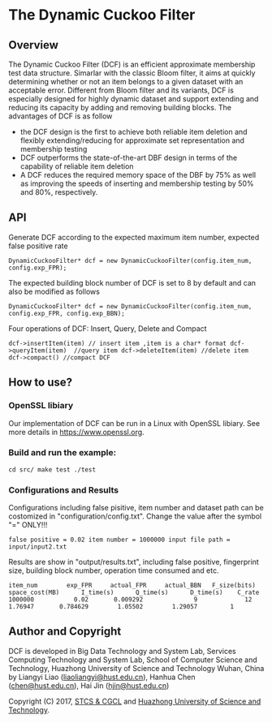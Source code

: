 # The Dynamic Cuckoo Filter

## Overview
The Dynamic Cuckoo Filter (DCF) is an efficient approximate membership test data structure. Simarlar with the classic Bloom filter, it aims at quickly determining whether or not an item belongs to a given dataset with an acceptable error. Different from Bloom filter and its variants, DCF is especially designed for highly dynamic dataset and support extending and reducing its capacity by adding and removing building blocks. The advantages of DCF is as follow

* the DCF design is the first to achieve both reliable item deletion and flexibly extending/reducing for approximate set representation and membership testing
* DCF outperforms the state-of-the-art DBF design in terms of the capability of reliable item deletion
* A DCF reduces the required memory space of the DBF by 75% as well as improving the speeds of inserting and membership testing by 50% and 80%, respectively.


## API
Generate DCF according to the expected maximum item number, expected false positive rate

`DynamicCuckooFilter* dcf = new DynamicCuckooFilter(config.item_num, config.exp_FPR);`

The expected building block number of DCF is set to 8 by default and can also be modified as follows

`DynamicCuckooFilter* dcf = new DynamicCuckooFilter(config.item_num, config.exp_FPR, config.exp_BBN);`


Four operations of DCF: Insert, Query, Delete and Compact

`
dcf->insertItem(item) // insert item ,item is a char* format
dcf->queryItem(item)  //query item
dcf->deleteItem(item) //delete item
dcf->compact() //compact DCF
`

## How to use?
### OpenSSL libiary
Our implementation of DCF can be run in a Linux with OpenSSL libiary. See more details in https://www.openssl.org.
### Build and run the example:

`
cd src/
make test
./test
`


### Configurations and Results
Configurations including false pisitive, item number and dataset path can be costomized in "configuration/config.txt". Change the value after the symbol "=" ONLY!!!

`
false positive = 0.02
item number = 1000000
input file path = input/input2.txt
`

Results are show in "output/results.txt", including false positive, fingerprint size, building block number, operation time consumed and etc.

`
       item_num        exp_FPR     actual_FPR     actual_BBN   F_size(bits) space_cost(MB)      I_time(s)      Q_time(s)      D_time(s)    C_rate
        1000000           0.02       0.009292              9             12        1.76947       0.784629        1.05502        1.29057         1
`


## Author and Copyright

DCF is developed in Big Data Technology and System Lab, Services Computing Technology and System Lab, School of Computer Science and Technology, Huazhong University of Science and Technology Wuhan, China by Liangyi Liao (liaoliangyi@hust.edu.cn), Hanhua Chen (chen@hust.edu.cn), Hai Jin (hjin@hust.edu.cn)

Copyright (C) 2017, [STCS & CGCL](http://grid.hust.edu.cn/) and [Huazhong University of Science and Technology](http://www.hust.edu.cn).


